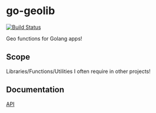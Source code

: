 go-geolib
=========

[![Build Status](https://travis-ci.org/alouche/go-geolib.png?branch=master)](https://travis-ci.org/alouche/go-geolib)

Geo functions for Golang apps!

## Scope
Libraries/Functions/Utilities I often require in other projects!

## Documentation

[API](https://gowalker.org/github.com/alouche/go-geolib)

